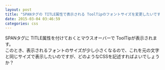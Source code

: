 ```yaml
---
layout: post
title: "SPANタグの TITLE属性で表示される ToolTipのフォントサイズを変更したいです"
date: 2015-03-04 03:46:59
categories: css
---
```

<p>SPANタグに TITLE属性を付けておくとマウスオーバーで ToolTipが表示されます。<br>
このとき、表示されるフォントのサイズが少し小さくなるので、これを元の文字と同じサイズで表示したいのですが、どのようなCSSを記述すればよいでしょうか？</p>
